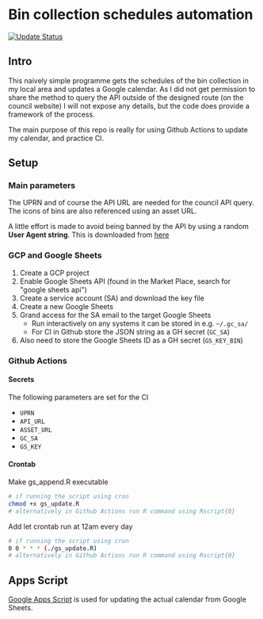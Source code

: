 # Bin collection schedules automation

[![Update Status](https://github.com/xinye1/bin_calendar/workflows/scheduled-run/badge.svg)](https://github.com/xinye1/bin_calendar/actions?query=workflow%3Ascheduled-run)


## Intro

This naively simple programme gets the schedules of the bin collection in my local area and updates a Google calendar. As I did not get permission to share the method to query the API outside of the designed route (on the council website) I will not expose any details, but the code does provide a framework of the process.

The main purpose of this repo is really for using Github Actions to update my calendar, and practice CI.

## Setup

### Main parameters

The UPRN and of course the API URL are needed for the council API query. The icons of bins are also referenced using an asset URL.

A little effort is made to avoid being banned by the API by using a random **User Agent string**. This is downloaded from [here](https://raw.githubusercontent.com/selwin/python-user-agents/master/user_agents/devices.json)

### GCP and Google Sheets

1. Create a GCP project
2. Enable Google Sheets API (found in the Market Place, search for "google sheets api")
3. Create a service account (SA) and download the key file
4. Create a new Google Sheets
5. Grand access for the SA email to the target Google Sheets
    * Run interactively on any systems it can be stored in e.g. `~/.gc_sa/`
    * For CI in Github store the JSON string as a GH secret (`GC_SA`)
6. Also need to store the Google Sheets ID as a GH secret (`GS_KEY_BIN`)

### Github Actions

#### Secrets

The following parameters are set for the CI

* `UPRN`
* `API_URL`
* `ASSET_URL`
* `GC_SA`
* `GS_KEY`

#### Crontab

Make gs_append.R executable

```bash
# if running the script using cron
chmod +x gs_update.R
# alternatively in Github Actions run R command using Rscript{0}
```

Add let crontab run at 12am every day

```bash
# if running the script using cron
0 0 * * * (./gs_update.R)
# alternatively in Github Actions run R command using Rscript{0}
```

## Apps Script

[Google Apps Script](https://developers.google.com/apps-script) is used for updating the actual calendar from Google Sheets.
